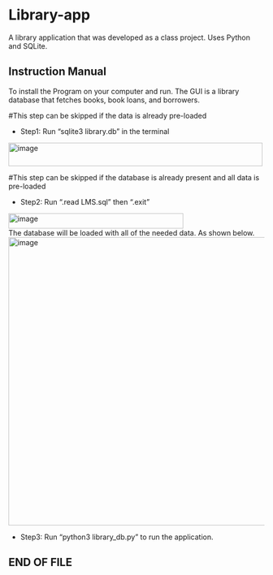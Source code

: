 # Library-app
A library application that was developed as a class project. Uses Python and SQLite.

## Instruction Manual

To install the Program on your computer and run. The GUI is a library database that fetches books, book loans, and borrowers.

#This step can be skipped if the data is already pre-loaded
+ Step1: Run “sqlite3 library.db” in the terminal
<img width="500" height="46" alt="image" src="https://github.com/user-attachments/assets/5156e843-f4bb-4a70-8609-db191eca6827" />

#This step can be skipped if the database is already present and all data is pre-loaded
+ Step2: Run “.read LMS.sql” then “.exit”
<img width="344" height="30" alt="image" src="https://github.com/user-attachments/assets/9a29d03c-0400-4b39-b865-00ed287326d7" />
<br/> The database will be loaded with all of the needed data. As shown below.
<img width="634" height="568" alt="image" src="https://github.com/user-attachments/assets/755a1384-bd67-4188-b2a6-e37ceaec47ec" />

+ Step3: Run “python3 library_db.py” to run the application.

  
## END OF FILE




